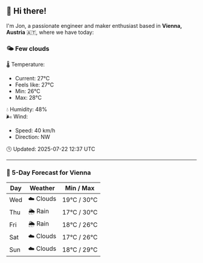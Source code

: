 ## 👋 Hi there!

I'm Jon, a passionate engineer and maker enthusiast based in **Vienna, Austria** 🇦🇹, where we have today:

### 🌤️ Few clouds 

🌡️ Temperature: 
* Current: 27°C
* Feels like: 27°C
* Min: 26°C 
* Max: 28°C  

💧 Humidity: 48%  
🌬️ Wind: 
* Speed: 40 km/h 
* Direction: NW  

🕒 Updated: 2025-07-22 12:37 UTC

---

### 📅 5-Day Forecast for Vienna

| Day | Weather | Min / Max |
|-----|---------|------------|
| Wed | ☁️ Clouds | 19°C / 30°C |
| Thu | 🌦️ Rain | 17°C / 30°C |
| Fri | 🌦️ Rain | 18°C / 26°C |
| Sat | ☁️ Clouds | 17°C / 26°C |
| Sun | ☁️ Clouds | 18°C / 29°C |
